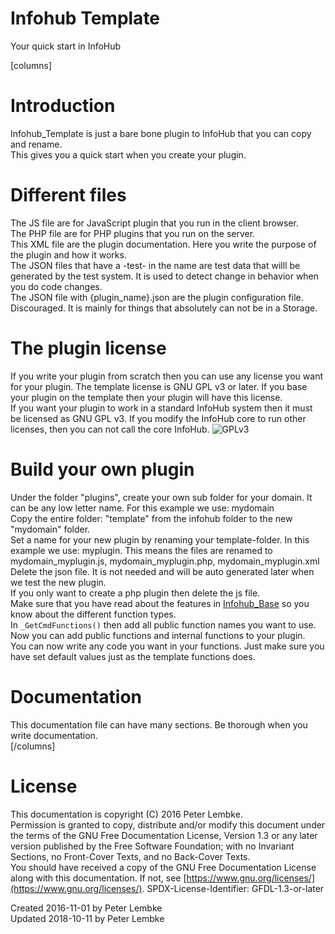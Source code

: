 # Infohub Template

Your quick start in InfoHub

[columns]

# Introduction

Infohub_Template is just a bare bone plugin to InfoHub that you can copy and rename.  
This gives you a quick start when you create your plugin.

# Different files

The JS file are for JavaScript plugin that you run in the client browser.  
The PHP file are for PHP plugins that you run on the server.  
This XML file are the plugin documentation. Here you write the purpose of the plugin and how it works.  
The JSON files that have a -test- in the name are test data that willl be generated by the test system. It is used to
detect change in behavior when you do code changes.  
The JSON file with {plugin_name}.json are the plugin configuration file. Discouraged. It is mainly for things that
absolutely can not be in a Storage.

# The plugin license

If you write your plugin from scratch then you can use any license you want for your plugin. The template license is GNU
GPL v3 or later. If you base your plugin on the template then your plugin will have this license.  
If you want your plugin to work in a standard InfoHub system then it must be licensed as GNU GPL v3. If you modify the
InfoHub core to run other licenses, then you can not call the core InfoHub.
![GPLv3](infohub_doc/asset/icon/gplv3-logo.svg)

# Build your own plugin

Under the folder "plugins", create your own sub folder for your domain. It can be any low letter name. For this example
we use: mydomain  
Copy the entire folder: "template" from the infohub folder to the new "mydomain" folder.  
Set a name for your new plugin by renaming your template-folder. In this example we use: myplugin. This means the files
are renamed to mydomain_myplugin.js, mydomain_myplugin.php, mydomain_myplugin.xml  
Delete the json file. It is not needed and will be auto generated later when we test the new plugin.  
If you only want to create a php plugin then delete the js file.  
Make sure that you have read about the features in [Infohub_Base](plugin,infohub_base) so you know about the different
function types.  
In `_GetCmdFunctions()` then add all public function names you want to use. Now you can add public functions and
internal functions to your plugin.  
You can now write any code you want in your functions. Just make sure you have set default values just as the template
functions does.

# Documentation

This documentation file can have many sections. Be thorough when you write documentation.  
[/columns]

# License

This documentation is copyright (C) 2016 Peter Lembke.  
Permission is granted to copy, distribute and/or modify this document under the terms of the GNU Free Documentation
License, Version 1.3 or any later version published by the Free Software Foundation; with no Invariant Sections, no
Front-Cover Texts, and no Back-Cover Texts.  
You should have received a copy of the GNU Free Documentation License along with this documentation. If not,
see [https://www.gnu.org/licenses/](https://www.gnu.org/licenses/). SPDX-License-Identifier: GFDL-1.3-or-later

Created 2016-11-01 by Peter Lembke  
Updated 2018-10-11 by Peter Lembke  
